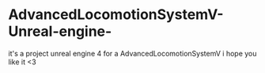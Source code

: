 # AdvancedLocomotionSystemV-Unreal-engine-
it's a project unreal engine 4 for a AdvancedLocomotionSystemV 
i hope you like it <3 
